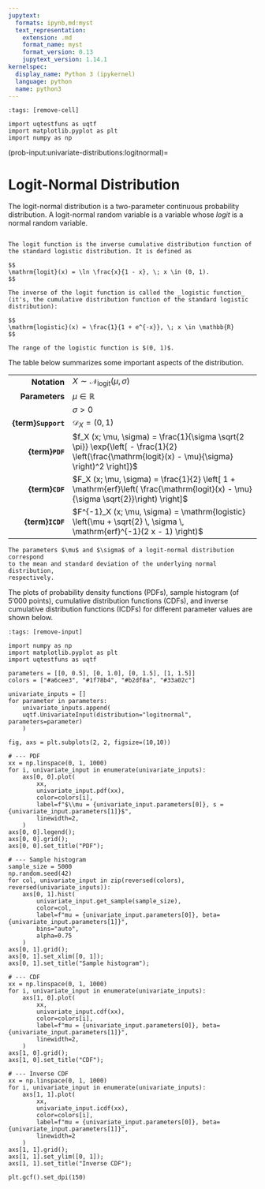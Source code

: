 ```yaml
---
jupytext:
  formats: ipynb,md:myst
  text_representation:
    extension: .md
    format_name: myst
    format_version: 0.13
    jupytext_version: 1.14.1
kernelspec:
  display_name: Python 3 (ipykernel)
  language: python
  name: python3
---
```


```{code-cell} ipython3
:tags: [remove-cell]

import uqtestfuns as uqtf
import matplotlib.pyplot as plt
import numpy as np
```

(prob-input:univariate-distributions:logitnormal)=
# Logit-Normal Distribution

The logit-normal distribution is a two-parameter continuous probability distribution.
A logit-normal random variable is a variable whose _logit_ is a normal random
variable.

```{admonition} Logit and logistic function

The logit function is the inverse cumulative distribution function of
the standard logistic distribution. It is defined as

$$
\mathrm{logit}(x) = \ln \frac{x}{1 - x}, \; x \in (0, 1).	
$$

The inverse of the logit function is called the _logistic function_
(it's, the cumulative distribution function of the standard logistic
distribution):

$$
\mathrm{logistic}(x) = \frac{1}{1 + e^{-x}}, \; x \in \mathbb{R}
$$

The range of the logistic function is $(0, 1)$.
```

The table below summarizes some important aspects of the distribution.

|                      |                                                                                                                                                  |
|---------------------:|--------------------------------------------------------------------------------------------------------------------------------------------------|
|         **Notation** | $X \sim \mathcal{N}_{\mathrm{logit}}(\mu, \sigma)$                                                                                               |
|       **Parameters** | $\mu \in \mathbb{R}$                                                                                                                             |
|                      | $\sigma > 0$                                                                                                                                     |
|  **{term}`Support`** | $\mathcal{D}_X = (0, 1)$                                                                                                                         |
|      **{term}`PDF`** | $f_X (x; \mu, \sigma) = \frac{1}{\sigma \sqrt{2 \pi}} \exp{\left[ - \frac{1}{2} \left(\frac{\mathrm{logit}(x) - \mu}{\sigma} \right)^2 \right]}$ |
|      **{term}`CDF`** | $F_X (x; \mu, \sigma) = \frac{1}{2} \left[ 1 + \mathrm{erf}\left( \frac{\mathrm{logit}(x) - \mu}{\sigma \sqrt{2}}\right) \right]$                |
|     **{term}`ICDF`** | $F^{-1}_X (x; \mu, \sigma) = \mathrm{logistic} \left(\mu + \sqrt{2} \, \sigma \, \mathrm{erf}^{-1}(2 x - 1) \right)$                             |

```{note}
The parameters $\mu$ and $\sigma$ of a logit-normal distribution correspond
to the mean and standard deviation of the underlying normal distribution,
respectively.
```

The plots of probability density functions (PDFs),
sample histogram (of $5'000$ points),
cumulative distribution functions (CDFs),
and inverse cumulative distribution functions (ICDFs) for different parameter
values are shown below.

```{code-cell} ipython3
:tags: [remove-input]

import numpy as np
import matplotlib.pyplot as plt
import uqtestfuns as uqtf

parameters = [[0, 0.5], [0, 1.0], [0, 1.5], [1, 1.5]]
colors = ["#a6cee3", "#1f78b4", "#b2df8a", "#33a02c"]

univariate_inputs = []
for parameter in parameters:
    univariate_inputs.append(
    uqtf.UnivariateInput(distribution="logitnormal", parameters=parameter)
    )

fig, axs = plt.subplots(2, 2, figsize=(10,10))

# --- PDF
xx = np.linspace(0, 1, 1000)
for i, univariate_input in enumerate(univariate_inputs):
    axs[0, 0].plot(
        xx,
        univariate_input.pdf(xx),
        color=colors[i],
        label=f"$\\mu = {univariate_input.parameters[0]}, s = {univariate_input.parameters[1]}$",
        linewidth=2,
    )
axs[0, 0].legend();
axs[0, 0].grid();
axs[0, 0].set_title("PDF");

# --- Sample histogram
sample_size = 5000
np.random.seed(42)
for col, univariate_input in zip(reversed(colors), reversed(univariate_inputs)):
    axs[0, 1].hist(
        univariate_input.get_sample(sample_size),
        color=col,
        label=f"mu = {univariate_input.parameters[0]}, beta={univariate_input.parameters[1]}",
        bins="auto",
        alpha=0.75
    )
axs[0, 1].grid();
axs[0, 1].set_xlim([0, 1]);
axs[0, 1].set_title("Sample histogram");

# --- CDF
xx = np.linspace(0, 1, 1000)
for i, univariate_input in enumerate(univariate_inputs):
    axs[1, 0].plot(
        xx,
        univariate_input.cdf(xx),
        color=colors[i],
        label=f"mu = {univariate_input.parameters[0]}, beta={univariate_input.parameters[1]}",
        linewidth=2,
    )
axs[1, 0].grid();
axs[1, 0].set_title("CDF");

# --- Inverse CDF
xx = np.linspace(0, 1, 1000)
for i, univariate_input in enumerate(univariate_inputs):
    axs[1, 1].plot(
        xx,
        univariate_input.icdf(xx),
        color=colors[i],
        label=f"mu = {univariate_input.parameters[0]}, beta={univariate_input.parameters[1]}",
        linewidth=2
    )
axs[1, 1].grid();
axs[1, 1].set_ylim([0, 1]);
axs[1, 1].set_title("Inverse CDF");

plt.gcf().set_dpi(150)
```